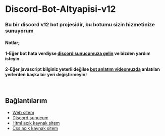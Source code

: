 # Discord-Bot-Altyapisi-v12
<h3>Bu bir discord v12 bot projesidir, bu botumu sizin hizmetinize sunuyorum</h3>

<h4>Notlar;</h4>
<b>1-Eğer bot hata verdiyse <a href="https://discord.io/ythuseyincinar" target="_blank">discord sunucumuza gelin</a> ve bizden yardım isteyin. <br><br>
2-Eğer javascript bilginiz yeterli değilse <a href="https://www.youtube.com/watch?v=9P7Mjfvia7w" target="_blank">bot anlatım videomuzda</a> anlatılan yerlerden başka bir yeri değiştirmeyin!</b> <br><br><br>


<h2>Bağlantılarım</h2>
<ul>
  <li>
  <a href="https://futuree.netlify.app" target="_blank">Web sitem</a><br>
  </li>
  <!--Co-Authored-By: Eren 107414732+erenndev@users.noreply.github.com-->
  <li>
  <a href="https://discord.io/ythuseyincinar" target="_blank">Discord sunucum</a><br>
  </li>
  <li>
  <a href="https://prohtmlcod.tr.gg/" target="_blank">Html açık kaynak sitem</a><br>
  </li>
  <li>
  <a href="https://procsscod.tr.gg/" target="_blank">Css açık kaynak sitem</a>
  </li>
</ul>
